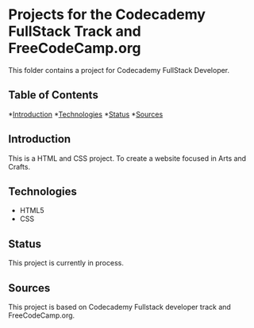 # Projects for the Codecademy FullStack Track and FreeCodeCamp.org

This folder contains a project for Codecademy FullStack Developer.

## Table of Contents

*[Introduction](#introduction)
   *[Technologies](#technologies)
   *[Status](#status)
   *[Sources](#sources)

## Introduction

This is a HTML and CSS project. To create a website focused in Arts and Crafts.

## Technologies

* HTML5
* CSS

## Status

This project is currently in process.

## Sources

This project is based on Codecademy Fullstack developer track and FreeCodeCamp.org.
